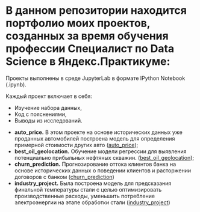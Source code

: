 # В данном репозитории находится портфолио моих проектов, созданных за время обучения профессии Специалист по Data Science в Яндекс.Практикуме:

Проекты выполнены в среде JupyterLab в формате IPython Notebook (.ipynb).

Каждый проект включает в себя:

* Изучение набора данных,
* Код с пояснениями,
* Выводы из исследований.

- **auto_price.** В этом проекте на основе исторических данных уже проданных автомобилей построена модель для определения примерной стоимости других авто ([auto_price](https://github.com/jvkovalchuk/Projects/tree/main/auto_price));
- **best_oil_geolocation.** Обучение модели регрессии для выявления потенциально прибыльных нефтяных скважин. ([best_oil_geolocation](https://github.com/jvkovalchuk/Projects/tree/main/auto_price));
- **churn_prediction.** Прогнозирование оттока клиентов банка на основе исторических данных о поведении клиентов и расторжении договоров с банком ([churn_prediction](https://github.com/jvkovalchuk/Projects/tree/main/churn_prediction))
- **industry_project.** Была построена модель для предсказания финальной температуры стали с целью оптимизировать производственные расходы, уменьшить потребление электроэнергии на этапе обработки стали ([industry_project](https://github.com/jvkovalchuk/yandex.praktikum-projects/tree/main/industry_project))
